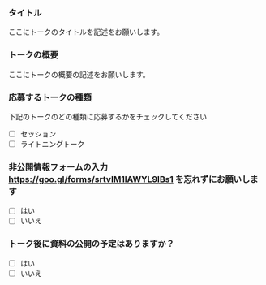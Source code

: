 ### タイトル

ここにトークのタイトルを記述をお願いします。

### トークの概要

ここにトークの概要の記述をお願いします。

### 応募するトークの種類

下記のトークのどの種類に応募するかをチェックしてください

- [ ] セッション
- [ ] ライトニングトーク

### 非公開情報フォームの入力 https://goo.gl/forms/srtvIM1lAWYL9IBs1 を忘れずにお願いします

- [ ] はい
- [ ] いいえ

### トーク後に資料の公開の予定はありますか？

- [ ] はい
- [ ] いいえ
